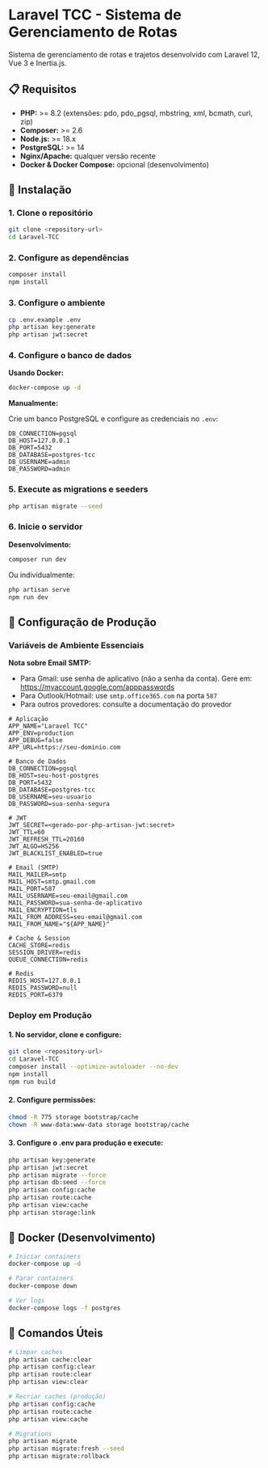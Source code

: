 # Laravel TCC - Sistema de Gerenciamento de Rotas

Sistema de gerenciamento de rotas e trajetos desenvolvido com Laravel 12, Vue 3 e Inertia.js.

## 📋 Requisitos

- **PHP:** >= 8.2 (extensões: pdo, pdo_pgsql, mbstring, xml, bcmath, curl, zip)
- **Composer:** >= 2.6
- **Node.js:** >= 18.x
- **PostgreSQL:** >= 14
- **Nginx/Apache:** qualquer versão recente
- **Docker & Docker Compose:** opcional (desenvolvimento)

## 🚀 Instalação

### 1. Clone o repositório

```bash
git clone <repository-url>
cd Laravel-TCC
```

### 2. Configure as dependências

```bash
composer install
npm install
```

### 3. Configure o ambiente

```bash
cp .env.example .env
php artisan key:generate
php artisan jwt:secret
```

### 4. Configure o banco de dados

**Usando Docker:**

```bash
docker-compose up -d
```

**Manualmente:**

Crie um banco PostgreSQL e configure as credenciais no `.env`:

```env
DB_CONNECTION=pgsql
DB_HOST=127.0.0.1
DB_PORT=5432
DB_DATABASE=postgres-tcc
DB_USERNAME=admin
DB_PASSWORD=admin
```

### 5. Execute as migrations e seeders

```bash
php artisan migrate --seed
```

### 6. Inicie o servidor

**Desenvolvimento:**

```bash
composer run dev
```

Ou individualmente:

```bash
php artisan serve
npm run dev
```

## 🔧 Configuração de Produção

### Variáveis de Ambiente Essenciais

**Nota sobre Email SMTP:**
- Para Gmail: use senha de aplicativo (não a senha da conta). Gere em: https://myaccount.google.com/apppasswords
- Para Outlook/Hotmail: use `smtp.office365.com` na porta `587`
- Para outros provedores: consulte a documentação do provedor

```env
# Aplicação
APP_NAME="Laravel TCC"
APP_ENV=production
APP_DEBUG=false
APP_URL=https://seu-dominio.com

# Banco de Dados
DB_CONNECTION=pgsql
DB_HOST=seu-host-postgres
DB_PORT=5432
DB_DATABASE=postgres-tcc
DB_USERNAME=seu-usuario
DB_PASSWORD=sua-senha-segura

# JWT
JWT_SECRET=<gerado-por-php-artisan-jwt:secret>
JWT_TTL=60
JWT_REFRESH_TTL=20160
JWT_ALGO=HS256
JWT_BLACKLIST_ENABLED=true

# Email (SMTP)
MAIL_MAILER=smtp
MAIL_HOST=smtp.gmail.com
MAIL_PORT=587
MAIL_USERNAME=seu-email@gmail.com
MAIL_PASSWORD=sua-senha-de-aplicativo
MAIL_ENCRYPTION=tls
MAIL_FROM_ADDRESS=seu-email@gmail.com
MAIL_FROM_NAME="${APP_NAME}"

# Cache & Session
CACHE_STORE=redis
SESSION_DRIVER=redis
QUEUE_CONNECTION=redis

# Redis
REDIS_HOST=127.0.0.1
REDIS_PASSWORD=null
REDIS_PORT=6379
```

### Deploy em Produção

#### 1. No servidor, clone e configure:

```bash
git clone <repository-url>
cd Laravel-TCC
composer install --optimize-autoloader --no-dev
npm install
npm run build
```

#### 2. Configure permissões:

```bash
chmod -R 775 storage bootstrap/cache
chown -R www-data:www-data storage bootstrap/cache
```

#### 3. Configure o .env para produção e execute:

```bash
php artisan key:generate
php artisan jwt:secret
php artisan migrate --force
php artisan db:seed --force
php artisan config:cache
php artisan route:cache
php artisan view:cache
php artisan storage:link
```

## 🐳 Docker (Desenvolvimento)

```bash
# Iniciar containers
docker-compose up -d

# Parar containers
docker-compose down

# Ver logs
docker-compose logs -f postgres
```

## 🔨 Comandos Úteis

```bash
# Limpar caches
php artisan cache:clear
php artisan config:clear
php artisan route:clear
php artisan view:clear

# Recriar caches (produção)
php artisan config:cache
php artisan route:cache
php artisan view:cache

# Migrations
php artisan migrate
php artisan migrate:fresh --seed
php artisan migrate:rollback